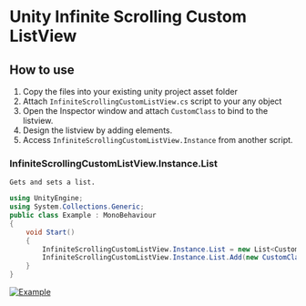 # Unity Infinite Scrolling Custom ListView

## How to use
1. Copy the files into your existing unity project asset folder
2. Attach ```InfiniteScrollingCustomListView.cs``` script to your any object
3. Open the Inspector window and attach ```CustomClass``` to bind to the listview.
4. Design the listview by adding elements.
5. Access ```InfiniteScrollingCustomListView.Instance``` from another script.

### InfiniteScrollingCustomListView.Instance.List
```Gets and sets a list.```
```C#
using UnityEngine;
using System.Collections.Generic;
public class Example : MonoBehaviour
{
    void Start()
    {
        InfiniteScrollingCustomListView.Instance.List = new List<CustomClass>();
        InfiniteScrollingCustomListView.Instance.List.Add(new CustomClass());
    }
}
```
[![Example](https://img.youtube.com/vi/hQgkTqh0YSA/0.jpg)](https://youtu.be/hQgkTqh0YSA)
